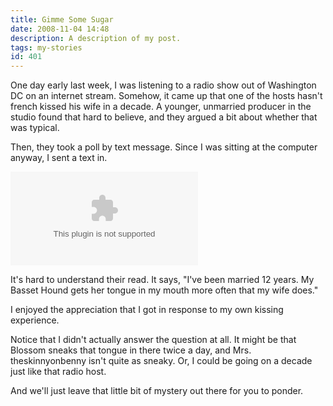 ```yaml
---
title: Gimme Some Sugar
date: 2008-11-04 14:48
description: A description of my post.
tags: my-stories
id: 401
---
```

One day early last week, I was listening to a radio show out of Washington DC on an internet stream.  Somehow, it came up that one of the hosts hasn't french kissed his wife in a decade.  A younger, unmarried producer in the studio found that hard to believe, and they argued a bit about whether that was typical.

Then, they took a poll by text message.  Since I was sitting at the computer anyway, I sent a text in.

<embed NAME="nsplay" PLUGINSPAGE="http://www.microsoft.com/windows/mediaplayer/download/default.asp" SRC="/sound/PollBenText.mp3" TYPE="video/x-ms-wmf-plugin"  AUTOSTART="0" SHOWCONTROLS="1"  align="center" /><noembed>You&#8217;ll have to find this song somewhere else.  Your browswer won&#8217;t allow embedded media.  Sorry.</noembed>

It's hard to understand their read.  It says, "I've been married 12 years.  My Basset Hound gets her tongue in my mouth more often that my wife does."

I enjoyed the appreciation that I got in response to my own kissing experience.

Notice that I didn't actually answer the question at all.  It might be that Blossom sneaks that tongue in there twice a day, and Mrs. theskinnyonbenny isn't quite as sneaky.  Or, I could be going on a decade just like that radio host.

And we'll just leave that little bit of mystery out there for you to ponder.
